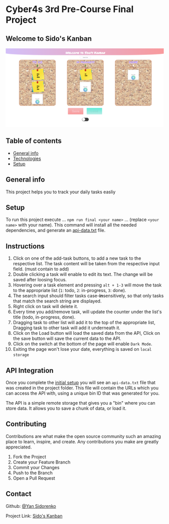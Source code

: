 # Cyber4s 3rd Pre-Course Final Project

## Welcome to Sido's Kanban

![Example](.\pagescreenshot.png)

## Table of contents
* [General info](#general-info)
* [Technologies](#technologies)
* [Setup](#setup)

## General info

This project helps you to track your daily tasks easliy

## Setup

To run this project execute
...
 `npm run final <your name>` 
...
 (replace `<your name>` with your name). This command will install all the needed dependencies, and generate an [api-data.txt](#api-integration) file.

## Instructions

1. Click on one of the add-task buttons, to add a new task to the respective list. The task content will be taken from the respective input field. (must contain to add)
2. Double clicking a task will enable to edit its text. The change will be saved after loosing focus.
3. Hovering over a task element and pressing `alt + 1-3` will move the task to the appropriate list (`1`: todo, `2`: in-progress, `3`: done).
4. The search input should filter tasks case-**in**sensitively, so that only tasks that match the search string are displayed.
5. Right click on task will delete it.
6. Every time you add/remove task, will update the counter under the list's title (todo, in-progress, done).
7. Dragging task to other list will add it to the top of the appropriate list, Dragging task to other task will add it underneath it.
8. Click on the Load button will load the saved data from the API, Click on the save button will save the current data to the API.
9. Click on the switch at the bottom of the page will enable `Dark Mode`.
10. Exiting the page won't lose your date, everything is saved on `local storage`

## API Integration

Once you complete the [initial setup](#setup) you will see an `api-data.txt` file that was created in the project folder. This file will contain the URLs which you can access the API with, using a unique bin ID that was generated for you.

The API is a simple remote storage that gives you a "bin" where you can store data. It allows you to save a chunk of data, or load it.

## Contributing

Contributions are what make the open source community such an amazing place to learn, inspire, and create. Any contributions you make are greatly appreciated.

1. Fork the Project
2. Create your Feature Branch
3. Commit your Changes
4. Push to the Branch
5. Open a Pull Request

## Contact

Github: [@Yan Sidorenko](https://github.com/YanSido)

Project Link: [Sido's Kanban](https://github.com/YanSido/kanban-final)
